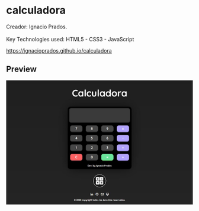 # calculadora
 Creador: Ignacio Prados.
 <br><br>
 Key Technologies used: HTML5 - CSS3 - JavaScript
 
 https://ignacioprados.github.io/calculadora
 
 ## Preview

![banner](https://raw.githubusercontent.com/IgnacioPrados/web/gh-pages/assets/img/work3.JPG)

